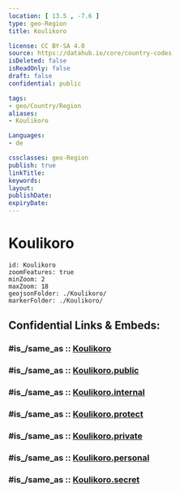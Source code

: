 ```yaml
---
location: [ 13.5 , -7.6 ] 
type: geo-Region
title: Koulikoro

license: CC BY-SA 4.0
source: https://datahub.io/core/country-codes
isDeleted: false
isReadOnly: false
draft: false
confidential: public

tags:
- geo/Country/Region
aliases:
- Koulikoro

Languages:
- de

cssclasses: geo-Region
publish: true
linkTitle: 
keywords: 
layout: 
publishDate: 
expiryDate: 
---
```


# Koulikoro

```leaflet
id: Koulikoro
zoomFeatures: true 
minZoom: 2 
maxZoom: 18
geojsonFolder: ./Koulikoro/
markerFolder: ./Koulikoro/
```


## Confidential Links & Embeds: 

### #is_/same_as :: [Koulikoro](/_Standards/Earth/Continent/Africa/Africa~West/Mali/Regions~Mali/Koulikoro.md) 

### #is_/same_as :: [Koulikoro.public](/_public/Earth/Continent/Africa/Africa~West/Mali/Regions~Mali/Koulikoro.public.md) 

### #is_/same_as :: [Koulikoro.internal](/_internal/Earth/Continent/Africa/Africa~West/Mali/Regions~Mali/Koulikoro.internal.md) 

### #is_/same_as :: [Koulikoro.protect](/_protect/Earth/Continent/Africa/Africa~West/Mali/Regions~Mali/Koulikoro.protect.md) 

### #is_/same_as :: [Koulikoro.private](/_private/Earth/Continent/Africa/Africa~West/Mali/Regions~Mali/Koulikoro.private.md) 

### #is_/same_as :: [Koulikoro.personal](/_personal/Earth/Continent/Africa/Africa~West/Mali/Regions~Mali/Koulikoro.personal.md) 

### #is_/same_as :: [Koulikoro.secret](/_secret/Earth/Continent/Africa/Africa~West/Mali/Regions~Mali/Koulikoro.secret.md)

